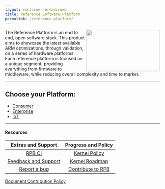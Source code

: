 ```yaml
---
layout: container-breadcrumb
title: Reference Software Platform
permalink: /reference-platform/
---
```

<a href="http://connect.linaro.org/resource/las16/las16-202/" target="_blank"><img align="right" src="https://github.com/Linaro/documentation/blob/master/Reference-Platform/extras/Images/LAS16_Presentation_Cover.png?raw=true" data-canonical-src="https://github.com/Linaro/documentation/blob/master/Reference-Platform/Extras/Images/LAS16_Presentation_Cover.png?raw=true" width="240" height="135" /></a>

The Reference Platform is an end to end, open software stack. This product aims to showcase the latest available ARM optimizations, through validation, on a series of hardware platforms. Each reference platform is focused on a unique segment, providing everything from firmware to middleware, while reducing overall complexity and time to market.

***

## Choose your Platform:

- [Consumer](platforms/consumer/)
- [Enterprise](platforms/enterprise/)
- [IoT](platforms/iot/)

***

#### Resources

| Extras and Support                                    | Progress and Policy                       |   
|:-----------------------------------------------------:|:-----------------------------------------:|
| [RPB CI](extras/RPB-CI.md)                            | [Kernel Policy](extras/KernelPolicy.md)   |
| [Feedback and Support](extras/Feedback-and-Support.md)| [Kernel Roadmap](extras/Kernel-Roadmap.md)|  
| [Report a bug](extras/Report-a-bug.md)                | [Contribute to RPB](Contribute/README.md) |  

[Document Contribution Policy](../ContributionPolicy.md)
